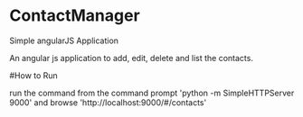 # ContactManager 

Simple angularJS Application

An angular js application to add, edit, delete and list the contacts.

#How to Run

run the command from the command prompt 'python -m SimpleHTTPServer 9000' and browse 'http://localhost:9000/#/contacts'